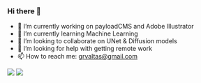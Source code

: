 ### Hi there 👋



- 🔭 I’m currently working on payloadCMS and Adobe Illustrator
- 🌱 I’m currently learning Machine Learning
- 👯 I’m looking to collaborate on UNet & Diffusion models
- 🤔 I’m looking for help with getting remote work
- 📫 How to reach me: grvaltas@gmail.com

<!--
[![trophy](https://github-profile-trophy.vercel.app/?username=gogeorge&title=Experience,Commits,Stars,Followers,Repositories,MultiLanguage&theme=juicyfresh&no-frame=true)](https://github.com/ryo-ma/github-profile-trophy)

https://github-profile-trophy.vercel.app/?username=gogeorge&title=Experience,Commits,Stars,Followers,Repositories,MultiLanguage&theme=juicyfresh&no-frame=true)
-->
<picture>
  <source media="(prefers-color-scheme: dark)" srcset="https://github-profile-trophy.vercel.app/?username=gogeorge&title=Experience,Commits,Stars,Followers,Repositories,MultiLanguage&theme=juicyfresh&no-frame=true)
">
  <img src="https://github-profile-trophy.vercel.app/?username=gogeorge&title=Experience,Commits,Stars,Followers,Repositories,MultiLanguage&no-frame=true)
" />
</picture>

<picture>
  <source media="(prefers-color-scheme: dark)" srcset="https://github-readme-stats.vercel.app/api/top-langs?username=gogeorge&show_icons=true&locale=en&layout=compact&theme=chartreuse-dark">
  <img src="https://github-readme-stats.vercel.app/api/top-langs?username=gogeorge&show_icons=true&locale=en&layout=compact" />
</picture>


